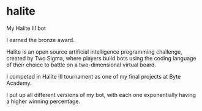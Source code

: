 # halite
My Halite III bot

I earned the bronze award.

Halite is an open source artificial intelligence programming challenge, created by Two Sigma, 
where players build bots using the coding language of their choice to battle on a two-dimensional virtual board.

I competed in Halite III tournament as one of my final projects at Byte Academy.

I put up all different versions of my bot, with each one exponentially having a higher winning percentage.





